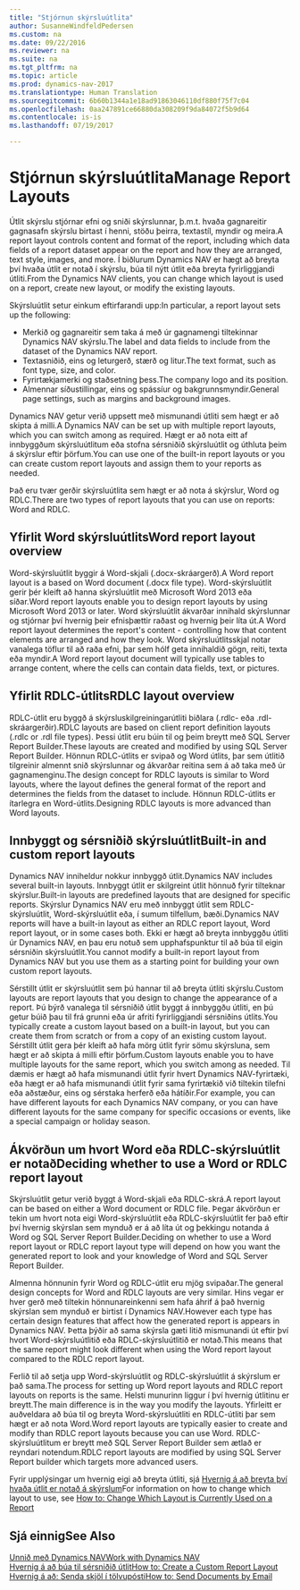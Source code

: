 ```yaml
---
title: "Stjórnun skýrsluútlita"
author: SusanneWindfeldPedersen
ms.custom: na
ms.date: 09/22/2016
ms.reviewer: na
ms.suite: na
ms.tgt_pltfrm: na
ms.topic: article
ms.prod: dynamics-nav-2017
ms.translationtype: Human Translation
ms.sourcegitcommit: 6b60b1344a1e18ad91863046110df880f75f7c04
ms.openlocfilehash: 0aa247891ce66880da308209f9da84072f5b9d64
ms.contentlocale: is-is
ms.lasthandoff: 07/19/2017

---
```

    
# <a name="manage-report-layouts"></a><span data-ttu-id="ac3c1-102">Stjórnun skýrsluútlita</span><span class="sxs-lookup"><span data-stu-id="ac3c1-102">Manage Report Layouts</span></span>
<span data-ttu-id="ac3c1-103">Útlit skýrslu stjórnar efni og sniði skýrslunnar, þ.m.t. hvaða gagnareitir gagnasafn skýrslu birtast í henni, stöðu þeirra, textastíl, myndir og meira.</span><span class="sxs-lookup"><span data-stu-id="ac3c1-103">A report layout controls content and format of the report, including which data fields of a report dataset appear on the report and how they are arranged, text style, images, and more.</span></span> <span data-ttu-id="ac3c1-104">Í biðlurum Dynamics NAV er hægt að breyta því hvaða útlit er notað í skýrslu, búa til nýtt útlit eða breyta fyrirliggjandi útliti.</span><span class="sxs-lookup"><span data-stu-id="ac3c1-104">From the Dynamics NAV clients, you can change which layout is used on a report, create new layout, or modify the existing layouts.</span></span> 

<span data-ttu-id="ac3c1-105">Skýrsluútlit setur einkum eftirfarandi upp:</span><span class="sxs-lookup"><span data-stu-id="ac3c1-105">In particular, a report layout sets up the following:</span></span>

- <span data-ttu-id="ac3c1-106">Merkið og gagnareitir sem taka á með úr gagnamengi tiltekinnar Dynamics NAV skýrslu.</span><span class="sxs-lookup"><span data-stu-id="ac3c1-106">The label and data fields to include from the dataset of the Dynamics NAV report.</span></span>
- <span data-ttu-id="ac3c1-107">Textasniðið, eins og leturgerð, stærð og litur.</span><span class="sxs-lookup"><span data-stu-id="ac3c1-107">The text format, such as font type, size, and color.</span></span>
- <span data-ttu-id="ac3c1-108">Fyrirtækjamerki og staðsetning þess.</span><span class="sxs-lookup"><span data-stu-id="ac3c1-108">The company logo and its position.</span></span>
- <span data-ttu-id="ac3c1-109">Almennar síðustillingar, eins og spássíur og bakgrunnsmyndir.</span><span class="sxs-lookup"><span data-stu-id="ac3c1-109">General page settings, such as margins and background images.</span></span> 

<span data-ttu-id="ac3c1-110">Dynamics NAV getur verið uppsett með mismunandi útliti sem hægt er að skipta á milli.</span><span class="sxs-lookup"><span data-stu-id="ac3c1-110">A Dynamics NAV can be set up with multiple report layouts, which you can switch among as required.</span></span> <span data-ttu-id="ac3c1-111">Hægt er að nota eitt af innbyggðum skýrsluútlitum eða stofna sérsniðið skýrsluútlit og úthluta þeim á skýrslur eftir þörfum.</span><span class="sxs-lookup"><span data-stu-id="ac3c1-111">You can use one of the built-in report layouts or you can create custom report layouts and assign them to your reports as needed.</span></span>

<span data-ttu-id="ac3c1-112">Það eru tvær gerðir skýrsluútlita sem hægt er að nota á skýrslur, Word og RDLC.</span><span class="sxs-lookup"><span data-stu-id="ac3c1-112">There are two types of report layouts that you can use on reports: Word and RDLC.</span></span>

## <a name="word-report-layout-overview"></a><span data-ttu-id="ac3c1-113">Yfirlit Word skýrsluútlits</span><span class="sxs-lookup"><span data-stu-id="ac3c1-113">Word report layout overview</span></span>
<span data-ttu-id="ac3c1-114">Word-skýrsluútlit byggir á Word-skjali (.docx-skráargerð).</span><span class="sxs-lookup"><span data-stu-id="ac3c1-114">A Word report layout is a based on Word document (.docx file type).</span></span> <span data-ttu-id="ac3c1-115">Word-skýrsluútlit gerir þér kleift að hanna skýrsluútlit með Microsoft Word 2013 eða síðar.</span><span class="sxs-lookup"><span data-stu-id="ac3c1-115">Word report layouts enable you to design report layouts by using Microsoft Word 2013 or later.</span></span> <span data-ttu-id="ac3c1-116">Word skýrsluútlit ákvarðar innihald skýrslunnar og stjórnar því hvernig þeir efnisþættir raðast og hvernig þeir líta út.</span><span class="sxs-lookup"><span data-stu-id="ac3c1-116">A Word report layout determines the report's content - controlling how that content elements are arranged and how they look.</span></span> <span data-ttu-id="ac3c1-117">Word skýrsluútlitsskjal notar vanalega töflur til að raða efni, þar sem hólf geta innihaldið gögn, reiti, texta eða myndir.</span><span class="sxs-lookup"><span data-stu-id="ac3c1-117">A Word report layout document will typically use tables to arrange content, where the cells can contain data fields, text, or pictures.</span></span>

## <a name="rdlc-layout-overview"></a><span data-ttu-id="ac3c1-118">Yfirlit RDLC-útlits</span><span class="sxs-lookup"><span data-stu-id="ac3c1-118">RDLC layout overview</span></span>
<span data-ttu-id="ac3c1-119">RDLC-útlit eru byggð á skýrsluskilgreiningarútliti biðlara (.rdlc- eða .rdl-skráargerðir).</span><span class="sxs-lookup"><span data-stu-id="ac3c1-119">RDLC layouts are based on client report definition layouts (.rdlc or .rdl file types).</span></span> <span data-ttu-id="ac3c1-120">Þessi útlit eru búin til og þeim breytt með SQL Server Report Builder.</span><span class="sxs-lookup"><span data-stu-id="ac3c1-120">These layouts are created and modified by using SQL Server Report Builder.</span></span> <span data-ttu-id="ac3c1-121">Hönnun RDLC-útlits er svipað og Word útlits, þar sem útlitið tilgreinir almennt snið skýrslunnar og ákvarðar reitina sem á að taka með úr gagnamenginu.</span><span class="sxs-lookup"><span data-stu-id="ac3c1-121">The design concept for RDLC layouts is similar to Word layouts, where the layout defines the general format of the report and determines the fields from the dataset to include.</span></span> <span data-ttu-id="ac3c1-122">Hönnun RDLC-útlits er ítarlegra en Word-útlits.</span><span class="sxs-lookup"><span data-stu-id="ac3c1-122">Designing RDLC layouts is more advanced than Word layouts.</span></span>

## <a name="built-in-and-custom-report-layouts"></a><span data-ttu-id="ac3c1-123">Innbyggt og sérsniðið skýrsluútlit</span><span class="sxs-lookup"><span data-stu-id="ac3c1-123">Built-in and custom report layouts</span></span>
<span data-ttu-id="ac3c1-124"> Dynamics NAV inniheldur nokkur innbyggð útlit.</span><span class="sxs-lookup"><span data-stu-id="ac3c1-124">Dynamics NAV includes several built-in layouts.</span></span> <span data-ttu-id="ac3c1-125">Innbyggt útlit er skilgreint útlit hönnuð fyrir tilteknar skýrslur.</span><span class="sxs-lookup"><span data-stu-id="ac3c1-125">Built-in layouts are predefined layouts that are designed for specific reports.</span></span> <span data-ttu-id="ac3c1-126">Skýrslur Dynamics NAV eru með innbyggt útlit sem RDLC-skýrsluútlit, Word-skýrsluútlit eða, í sumum tilfellum, bæði.</span><span class="sxs-lookup"><span data-stu-id="ac3c1-126">Dynamics NAV reports will have a built-in layout as either an RDLC report layout, Word report layout, or in some cases both.</span></span> <span data-ttu-id="ac3c1-127">Ekki er hægt að breyta innbyggðu útliti úr Dynamics NAV, en þau eru notuð sem upphafspunktur til að búa til eigin sérsniðin skýrsluútlit.</span><span class="sxs-lookup"><span data-stu-id="ac3c1-127">You cannot modify a built-in report layout from Dynamics NAV but you use them as a starting point for building your own custom report layouts.</span></span> 

<span data-ttu-id="ac3c1-128">Sérstillt útlit er skýrsluútlit sem þú hannar til að breyta útliti skýrslu.</span><span class="sxs-lookup"><span data-stu-id="ac3c1-128">Custom layouts are report layouts that you design to change the appearance of a report.</span></span> <span data-ttu-id="ac3c1-129">Þú býrð vanalega til sérsniðið útlit byggt á innbyggðu útliti, en þú getur búið þau til frá grunni eða úr afriti fyrirliggjandi sérsniðins útlits.</span><span class="sxs-lookup"><span data-stu-id="ac3c1-129">You typically create a custom layout based on a built-in layout, but you can create them from scratch or from a copy of an existing custom layout.</span></span> <span data-ttu-id="ac3c1-130">Sérstillt útlit gera þér kleift að hafa mörg útlit fyrir sömu skýrsluna, sem hægt er að skipta á milli eftir þörfum.</span><span class="sxs-lookup"><span data-stu-id="ac3c1-130">Custom layouts enable you to have multiple layouts for the same report, which you switch among as needed.</span></span> <span data-ttu-id="ac3c1-131">Til dæmis er hægt að hafa mismunandi útlit fyrir hvert Dynamics NAV-fyrirtæki, eða hægt er að hafa mismunandi útlit fyrir sama fyrirtækið við tiltekin tilefni eða aðstæður, eins og sérstaka herferð eða hátíðir.</span><span class="sxs-lookup"><span data-stu-id="ac3c1-131">For example, you can have different layouts for each Dynamics NAV company, or you can have different layouts for the same company for specific occasions or events, like a special campaign or holiday season.</span></span>

## <a name="deciding-whether-to-use-a-word-or-rdlc-report-layout"></a><span data-ttu-id="ac3c1-132">Ákvörðun um hvort Word eða RDLC-skýrsluútlit er notað</span><span class="sxs-lookup"><span data-stu-id="ac3c1-132">Deciding whether to use a Word or RDLC report layout</span></span> 
<span data-ttu-id="ac3c1-133">Skýrsluútlit getur verið byggt á Word-skjali eða RDLC-skrá.</span><span class="sxs-lookup"><span data-stu-id="ac3c1-133">A report layout can be based on either a Word document or RDLC file.</span></span> <span data-ttu-id="ac3c1-134">Þegar ákvörðun er tekin um hvort nota eigi Word-skýrsluútlit eða RDLC-skýrsluútlit fer það eftir því hvernig skýrslan sem mynduð er á að líta út og þekkingu notanda á Word og SQL Server Report Builder.</span><span class="sxs-lookup"><span data-stu-id="ac3c1-134">Deciding on whether to use a Word report layout or RDLC report layout type will depend on how you want the generated report to look and your knowledge of Word and SQL Server Report Builder.</span></span> 

<span data-ttu-id="ac3c1-135">Almenna hönnunin fyrir Word og RDLC-útlit eru mjög svipaðar.</span><span class="sxs-lookup"><span data-stu-id="ac3c1-135">The general design concepts for Word and RDLC layouts are very similar.</span></span> <span data-ttu-id="ac3c1-136">Hins vegar er hver gerð með tiltekin hönnunareinkenni sem hafa áhrif á það hvernig skýrslan sem mynduð er birtist í Dynamics NAV.</span><span class="sxs-lookup"><span data-stu-id="ac3c1-136">However each type has certain design features that affect how the generated report is appears in Dynamics NAV.</span></span> <span data-ttu-id="ac3c1-137">Þetta þýðir að sama skýrsla gæti litið mismunandi út eftir því hvort Word-skýrsluútlitið eða RDLC-skýrsluútlitið er notað.</span><span class="sxs-lookup"><span data-stu-id="ac3c1-137">This means that the same report might look different when using the Word report layout compared to the RDLC report layout.</span></span>

<span data-ttu-id="ac3c1-138">Ferlið til að setja upp Word-skýrsluútlit og RDLC-skýrsluútlit á skýrslum er það sama.</span><span class="sxs-lookup"><span data-stu-id="ac3c1-138">The process for setting up Word report layouts and RDLC report layouts on reports is the same.</span></span> <span data-ttu-id="ac3c1-139">Helsti munurinn liggur í því hvernig útlitinu er breytt.</span><span class="sxs-lookup"><span data-stu-id="ac3c1-139">The main difference is in the way you modify the layouts.</span></span> <span data-ttu-id="ac3c1-140">Yfirleitt er auðveldara að búa til og breyta Word-skýrsluútliti en RDLC-útliti þar sem hægt er að nota Word.</span><span class="sxs-lookup"><span data-stu-id="ac3c1-140">Word report layouts are typically easier to create and modify than RDLC report layouts because you can use Word.</span></span> <span data-ttu-id="ac3c1-141">RDLC-skýrsluútlitum er breytt með SQL Server Report Builder sem ætlað er reyndari notendum.</span><span class="sxs-lookup"><span data-stu-id="ac3c1-141">RDLC report layouts are modified by using SQL Server Report builder which targets more advanced users.</span></span>

<span data-ttu-id="ac3c1-142">Fyrir upplýsingar um hvernig eigi að breyta útliti, sjá [Hvernig á að breyta því hvaða útlit er notað á skýrslum](ui-how-change-layout-currently-used-report.md)</span><span class="sxs-lookup"><span data-stu-id="ac3c1-142">For information on how to change which layout to use, see [How to: Change Which Layout is Currently Used on a Report](ui-how-change-layout-currently-used-report.md)</span></span>

## <a name="see-also"></a><span data-ttu-id="ac3c1-143">Sjá einnig</span><span class="sxs-lookup"><span data-stu-id="ac3c1-143">See Also</span></span>
[<span data-ttu-id="ac3c1-144">Unnið með Dynamics NAV</span><span class="sxs-lookup"><span data-stu-id="ac3c1-144">Work with Dynamics NAV</span></span>](ui-work-product.md)  
[<span data-ttu-id="ac3c1-145">Hvernig á að búa til sérsniðið útlit</span><span class="sxs-lookup"><span data-stu-id="ac3c1-145">How to: Create a Custom Report Layout</span></span>](ui-how-create-custom-report-layout.md)  
[<span data-ttu-id="ac3c1-146">Hvernig á að: Senda skjöl í tölvupósti</span><span class="sxs-lookup"><span data-stu-id="ac3c1-146">How to: Send Documents by Email</span></span>](ui-how-send-documents-email.md)


